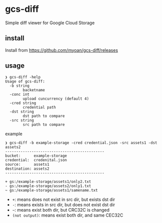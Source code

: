 # gcs-diff

Simple diff viewer for Google Cloud Storage

## install

Install from https://github.com/myoan/gcs-diff/releases

## usage

```
❯ gcs-diff -help
Usage of gcs-diff:
  -b string
        backetname
  -conc int
        upload cuncurrency (default 4)
  -cred string
        credential path
  -dst string
        dst path to compare
  -src string
        src path to compare
```

example
```
❯ gcs-diff -b example-storage -cred credential.json -src assets1 -dst assets2
---------------------------------------------
bucket:      example-storage
credential:  credenital.json
source:      assets1
destination: assets2
---------------------------------------------

+ gs:/example-storage/assets1/only2.txt
- gs:/example-storage/assets2/only1.txt
~ gs:/example-storage/assets1/samename.txt
```

- `+`: means does not exist in src dir, but exists dst dir
- `-`: means exists in src dir, but does not exist dst dir
- `~`: means exist both dir, but CRC32C is changed
- `(not output)`: means exist both dir, and same CEC32C
